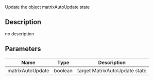 Update the object matrixAutoUpdate state



## Description
no description
## Parameters

<table>
<thead>
	<tr>
		<th>Name</th>
		<th>Type</th>
		<th>Description</th>
	</tr>
</thead>
<tr>
	<td>matrixAutoUpdate</td>
	<td><div class='bg-emerald-800 px-2 py-px text-white rounded-sm'>boolean</div></td>
	<td>target MatrixAutoUpdate state</td>
</tr>
</table>